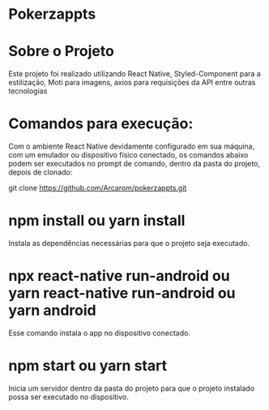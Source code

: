 ﻿# Pokerzappts
# Sobre o Projeto

Este projeto foi realizado utilizando React Native, Styled-Component para a estilização, Moti para imagens, axios para requisições da API  entre outras tecnologias


# Comandos para execução:

Com o ambiente React Native devidamente configurado em sua máquina, com um emulador ou dispositivo físico conectado, os comandos abaixo podem ser executados no prompt de comando, dentro da pasta do projeto, depois de clonado:

git clone https://github.com/Arcarom/pokerzappts.git

# npm install ou yarn install
Instala as dependências necessárias para que o projeto seja executado.

# npx react-native run-android ou yarn react-native run-android ou yarn android
Esse comando instala o app no dispositivo conectado.

# npm start ou yarn start
Inicia um servidor dentro da pasta do projeto para que o projeto instalado possa ser executado no dispositivo.
